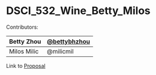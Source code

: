# DSCI_532_Wine_Betty_Milos

Contributors:

| Betty Zhou| [@bettybhzhou](https://github.com/bettybhzhou)|
|---|---| 
|Milos Milic | @milicmil |

Link to [Proposal]()

